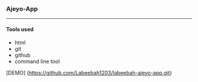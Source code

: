 ### Ajeyo-App

---------------------


#### Tools used
- html
- git
- github
- command line tool








[DEMO] (https://github.com/Labeebah1203/labeebah-ajeyo-app.git)